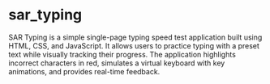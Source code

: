 # sar_typing
SAR Typing is a simple single-page typing speed test application built using HTML, CSS, and JavaScript. It allows users to practice typing with a preset text while visually tracking their progress. The application highlights incorrect characters in red, simulates a virtual keyboard with key animations, and provides real-time feedback.
